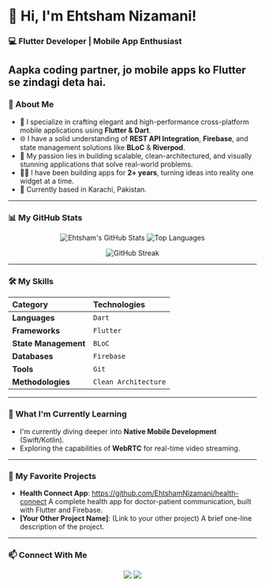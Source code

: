 # 👋 Hi, I'm Ehtsham Nizamani!

### 💻 Flutter Developer | Mobile App Enthusiast 
Aapka coding partner, jo mobile apps ko Flutter se zindagi deta hai.
---

### 🚀 About Me
- 📱 I specialize in crafting elegant and high-performance cross-platform mobile applications using **Flutter & Dart**.
- 🌐 I have a solid understanding of **REST API Integration**, **Firebase**, and state management solutions like **BLoC** & **Riverpod**.
- 🎯 My passion lies in building scalable, clean-architectured, and visually stunning applications that solve real-world problems.
- 👨‍💻 I have been building apps for **2+ years**, turning ideas into reality one widget at a time.
- 📍 Currently based in Karachi, Pakistan.

---

### 📊 My GitHub Stats
<p align="center">
  <img src="https://github-readme-stats.vercel.app/api?username=EhtshamNizamani&show_icons=true&theme=radical&count_private=true" alt="Ehtsham's GitHub Stats" />
  <img src="https://github-readme-stats.vercel.app/api/top-langs/?username=EhtshamNizamani&layout=compact&theme=radical" alt="Top Languages" />
</p>
<p align="center">
  <img src="https://streak-stats.demolab.com/?user=EhtshamNizamani&theme=radical" alt="GitHub Streak" />
</p>

---

### 🛠 My Skills
| Category | Technologies |
| :--- | :--- |
| **Languages** | `Dart` | `Python` | `JavaScript` |
| **Frameworks** | `Flutter` | `Node.js` | `Express.js` |
| **State Management** | `BLoC` | `Riverpod` | `Provider` |
| **Databases** | `Firebase` | `Firestore` | `SQL` |
| **Tools** | `Git` | `GitHub` | `VS Code` | `Android Studio` |
| **Methodologies** | `Clean Architecture` | `MVC` | `REST API` |

---

### 🌱 What I'm Currently Learning
- I'm currently diving deeper into **Native Mobile Development** (Swift/Kotlin).
- Exploring the capabilities of **WebRTC** for real-time video streaming.
---

### 💼 My Favorite Projects
- **Health Connect App**: https://github.com/EhtshamNizamani/health-connect A complete health app for doctor-patient communication, built with Flutter and Firebase.
- **[Your Other Project Name]**: (Link to your other project) A brief one-line description of the project.

---

### 📫 Connect With Me
<p align="center">
<a href="https://www.linkedin.com/in/ehtsham-nizamani/" target="_blank"><img src="https://img.shields.io/badge/LinkedIn-0077B5?style=for-the-badge&logo=linkedin&logoColor=white" /></a>
<a href="mailto:ehtshamnizamani89@gmail.com"><img src="https://img.shields.io/badge/Email-D14836?style=for-the-badge&logo=gmail&logoColor=white" /></a>
</p>
